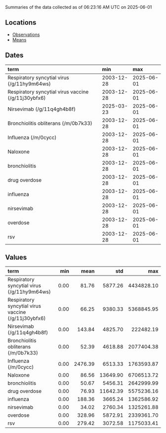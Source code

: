 Summaries of the data collected as of 06:23:16 AM UTC on 2025-06-01

## Locations

* [Observations](https://github.com/DISSC-yale/gtrends_collection/blob/main/summaries/observations.csv)
* [Means](https://github.com/DISSC-yale/gtrends_collection/blob/main/summaries/means.csv)

## Dates

| term                                                | min        | max        |
|:----------------------------------------------------|:-----------|:-----------|
| Respiratory syncytial virus (/g/11hy9m64ws)         | 2003-12-28 | 2025-06-01 |
| Respiratory syncytial virus vaccine (/g/11j30ybfx6) | 2003-12-28 | 2025-06-01 |
| Nirsevimab (/g/11q4gh4b8f)                          | 2025-03-23 | 2025-06-01 |
| Bronchiolitis obliterans (/m/0b7k33)                | 2003-12-28 | 2025-06-01 |
| Influenza (/m/0cycc)                                | 2003-12-28 | 2025-06-01 |
| Naloxone                                            | 2003-12-28 | 2025-06-01 |
| bronchiolitis                                       | 2003-12-28 | 2025-06-01 |
| drug overdose                                       | 2003-12-28 | 2025-06-01 |
| influenza                                           | 2003-12-28 | 2025-06-01 |
| nirsevimab                                          | 2003-12-28 | 2025-06-01 |
| overdose                                            | 2003-12-28 | 2025-06-01 |
| rsv                                                 | 2003-12-28 | 2025-06-01 |

## Values

| term                                                |   min |    mean |      std |        max |
|:----------------------------------------------------|------:|--------:|---------:|-----------:|
| Respiratory syncytial virus (/g/11hy9m64ws)         |  0.00 |   81.76 |  5877.26 | 4434828.10 |
| Respiratory syncytial virus vaccine (/g/11j30ybfx6) |  0.00 |   66.25 |  9380.33 | 5368845.95 |
| Nirsevimab (/g/11q4gh4b8f)                          |  0.00 |  143.84 |  4825.70 |  222482.19 |
| Bronchiolitis obliterans (/m/0b7k33)                |  0.00 |   52.39 |  4618.88 | 2077404.38 |
| Influenza (/m/0cycc)                                |  0.00 | 2476.39 |  6513.33 | 1763593.87 |
| Naloxone                                            |  0.00 |   86.56 | 13649.90 | 6706513.72 |
| bronchiolitis                                       |  0.00 |   50.67 |  5456.31 | 2642999.99 |
| drug overdose                                       |  0.00 |   76.93 | 11642.39 | 5575236.16 |
| influenza                                           |  0.00 |  188.36 |  3665.24 | 1362586.92 |
| nirsevimab                                          |  0.00 |   34.02 |  2760.34 | 1325261.88 |
| overdose                                            |  0.00 |  328.96 |  5872.91 | 2339361.70 |
| rsv                                                 |  0.00 |  279.42 |  3072.58 | 1175033.41 |

